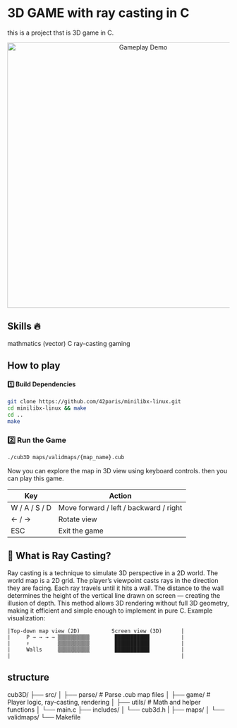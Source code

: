 # 3D GAME with ray casting in C

this is a project thst is 3D game in C.

<p align="center">
  <img src="https://github.com/Hen00af/Cub3D/blob/main/doc/gifs/Screencast%20from%2010-22-2025%2008-03-55%20AM%20(1).gif" alt="Gameplay Demo" width="600">
</p>

## Skills 🔥
mathmatics (vector)
C
ray-casting
gaming

## How to play
#### 1️⃣ Build Dependencies
```sh
git clone https://github.com/42paris/minilibx-linux.git
cd minilibx-linux && make
cd ..
make
```

### 2️⃣ Run the Game
```sh
./cub3D maps/validmaps/{map_name}.cub
```

Now you can explore the map in 3D view using keyboard controls.
then you can play this game.

| Key           | Action                                 |
| ------------- | -------------------------------------- |
| W / A / S / D | Move forward / left / backward / right |
| ← / →         | Rotate view                            |
| ESC           | Exit the game                          |

## 🧩 What is Ray Casting?

Ray casting is a technique to simulate 3D perspective in a 2D world.
The world map is a 2D grid.
The player’s viewpoint casts rays in the direction they are facing.
Each ray travels until it hits a wall.
The distance to the wall determines the height of the vertical line drawn on screen — creating the illusion of depth.
This method allows 3D rendering without full 3D geometry, making it efficient and simple enough to implement in pure C.
Example visualization:
```
|Top-down map view (2D)          Screen view (3D)      |
|     P → → → → ▒▒▒▒▒▒▒▒▒▒        ███████████          |
|     ↑         ▒▒▒▒▒▒▒▒▒▒        ███████████          |
|     Walls     ▒▒▒▒▒▒▒▒▒▒        ███████████          |
|                                                      |
```
## structure

cub3D/
├── src/
│   ├── parse/        # Parse .cub map files
│   ├── game/         # Player logic, ray-casting, rendering
│   ├── utils/        # Math and helper functions
│   └── main.c
├── includes/
│   └── cub3d.h
|
├── maps/
│   └── validmaps/
└── Makefile

